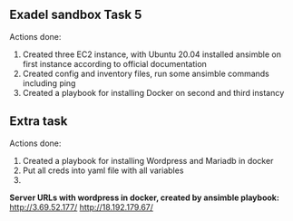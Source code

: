 ## Exadel sandbox Task 5

Actions done:
1. Created three EC2 instance, with Ubuntu 20.04 installed ansimble on first instance according to official documentation
2. Created config and inventory files, run some ansimble commands including ping
3. Created a playbook for installing Docker on second and third instancу

## Extra task

Actions done:
1. Created a playbook for installing Wordpress and Mariadb in docker
2. Put all creds into yaml file with all variables
3. 

**Server URLs with wordpress in docker, created by ansimble playbook:** http://3.69.52.177/ http://18.192.179.67/


